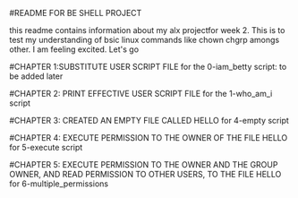 #README FOR BE SHELL PROJECT


this readme contains information about my alx projectfor week 2. This is to test my understanding of bsic linux commands like chown chgrp amongs other.
I am feeling excited. Let's go

#CHAPTER 1:SUBSTITUTE USER SCRIPT FILE
for the 0-iam_betty script: to be added later

#CHAPTER 2: PRINT EFFECTIVE USER SCRIPT FILE
for the 1-who_am_i script

#CHAPTER 3: CREATED AN EMPTY FILE CALLED HELLO
for 4-empty script

#CHAPTER 4: EXECUTE PERMISSION TO THE OWNER OF THE FILE HELLO
for 5-execute script

#CHAPTER 5: EXECUTE PERMISSION TO THE OWNER AND THE GROUP OWNER, AND READ PERMISSION TO OTHER USERS, TO THE FILE HELLO
for 6-multiple_permissions
